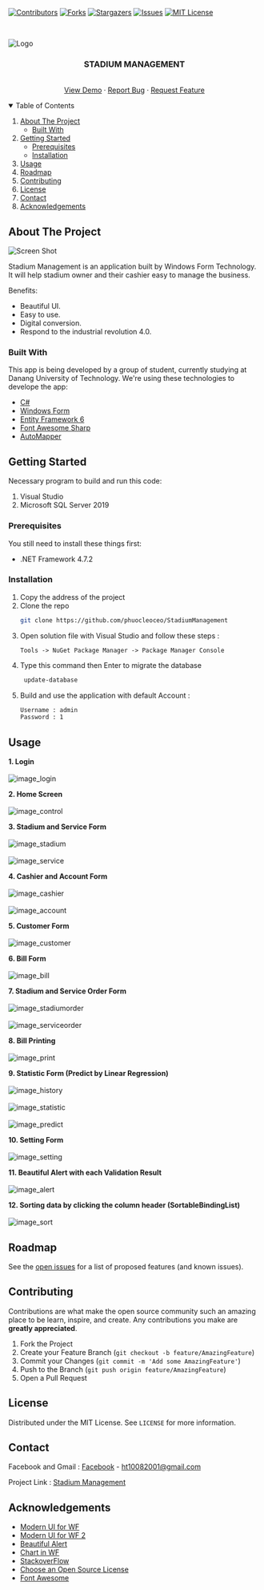 [![Contributors][contributors-shield]][contributors-url]
[![Forks][forks-shield]][forks-url]
[![Stargazers][stars-shield]][stars-url]
[![Issues][issues-shield]][issues-url]
[![MIT License][license-shield]][license-url]



<!-- PROJECT LOGO -->
<br />

<p align="center">
  <p>
    <img src="https://scontent.fdad3-3.fna.fbcdn.net/v/t1.6435-9/196789997_814940469147220_1420727862924083850_n.jpg?_nc_cat=100&ccb=1-3&_nc_sid=0debeb&_nc_ohc=adnvlULfYSoAX_viuqQ&tn=LmsjCjdx2PD-F9Wv&_nc_ht=scontent.fdad3-3.fna&oh=ff1859d69a94de444637d6c85740ac59&oe=60E50944" alt="Logo">
  </p>

  <h3 align="center">STADIUM MANAGEMENT</h3>

  <p align="center">
    <br />
    <a href="#">View Demo</a>
    ·
    <a href="#">Report Bug</a>
    ·
    <a href="#">Request Feature</a>
  </p>
</p>

<!-- TABLE OF CONTENTS -->
<details open="open">
  <summary>Table of Contents</summary>
  <ol>
    <li>
      <a href="#about-the-project">About The Project</a>
      <ul>
        <li><a href="#built-with">Built With</a></li>
      </ul>
    </li>
    <li>
      <a href="#getting-started">Getting Started</a>
      <ul>
        <li><a href="#prerequisites">Prerequisites</a></li>
        <li><a href="#installation">Installation</a></li>
      </ul>
    </li>
    <li><a href="#usage">Usage</a></li>
    <li><a href="#roadmap">Roadmap</a></li>
    <li><a href="#contributing">Contributing</a></li>
    <li><a href="#license">License</a></li>
    <li><a href="#contact">Contact</a></li>
    <li><a href="#acknowledgements">Acknowledgements</a></li>
  </ol>
</details>



<!-- ABOUT THE PROJECT -->
## About The Project

![Screen Shot](https://scontent-hkg4-1.xx.fbcdn.net/v/t1.6435-9/194261101_814940775813856_2376699939974873695_n.jpg?_nc_cat=107&ccb=1-3&_nc_sid=0debeb&_nc_ohc=XbzuDaczLcsAX-wmK_l&_nc_ht=scontent-hkg4-1.xx&oh=f76d285a8f0d54c83a215165a80da914&oe=60E2FB8C)

Stadium Management is an application built by Windows Form Technology.
It will help stadium owner and their cashier easy to manage the business. 

Benefits:
* Beautiful UI.
* Easy to use.
* Digital conversion.
* Respond to the industrial revolution 4.0.

### Built With

This app is being developed by a group of student, currently studying at Danang University of Technology. We're using these technologies to develope the app:
* [C#](https://docs.microsoft.com/en-us/dotnet/csharp/)
* [Windows Form](https://docs.microsoft.com/en-us/dotnet/desktop/winforms/?view=netframeworkdesktop-4.8)
* [Entity Framework 6](https://docs.microsoft.com/en-us/ef/ef6/)
* [Font Awesome Sharp](https://github.com/awesome-inc/FontAwesome.Sharp)
* [AutoMapper](https://github.com/AutoMapper/AutoMapper.EF6)


<!-- GETTING STARTED -->
## Getting Started

Necessary program to build and run this code:
  1. Visual Studio
  2. Microsoft SQL Server 2019
  

### Prerequisites

You still need to install these things first:
* .NET Framework 4.7.2


### Installation

1. Copy the address of the project
2. Clone the repo
   ```sh
   git clone https://github.com/phuocleoceo/StadiumManagement
   ```
3. Open solution file with Visual Studio and follow these steps : 
   ```
   Tools -> NuGet Package Manager -> Package Manager Console
   ```
4. Type this command then Enter to migrate the database
   ```sh
    update-database
   ```
5. Build and use the application with default Account : 
	```sh
    Username : admin
	Password : 1
   ```


<!-- USAGE EXAMPLES -->
## Usage

**1. Login**
    <br/>
    <br/>
    ![image_login](https://scontent-hkg4-1.xx.fbcdn.net/v/t1.6435-9/195736060_814940409147226_2029524974074936563_n.jpg?_nc_cat=108&ccb=1-3&_nc_sid=0debeb&_nc_ohc=R1TbFeGjcXAAX_XEpua&_nc_ht=scontent-hkg4-1.xx&oh=aa88034d45dc65998df4a31d85e16c6d&oe=60E49834)
    
**2. Home Screen**
    <br/>
    <br/>
    ![image_control](https://scontent.fdad3-3.fna.fbcdn.net/v/t1.6435-9/195874634_814940479147219_4303966792492402157_n.jpg?_nc_cat=101&ccb=1-3&_nc_sid=0debeb&_nc_ohc=AhlYGyRTunkAX9E1i-W&_nc_ht=scontent.fdad3-3.fna&oh=2ffde635824c6a3ee88c4ad448835e6a&oe=60E28DA0)

**3. Stadium and Service Form**
    <br/>
    <br/>
    ![image_stadium](https://scontent-hkg4-2.xx.fbcdn.net/v/t1.6435-9/196190871_814940425813891_3358727458727192304_n.jpg?_nc_cat=111&ccb=1-3&_nc_sid=0debeb&_nc_ohc=Oo9NcK5XhOsAX978u3y&_nc_ht=scontent-hkg4-2.xx&oh=59dd8c30ce23cc9779b9f4c9e1ef5817&oe=60E4852A)
    <br/>
    <br/>
    ![image_service](https://scontent-hkg4-1.xx.fbcdn.net/v/t1.6435-9/193709374_814940519147215_5517831371054033263_n.jpg?_nc_cat=105&ccb=1-3&_nc_sid=0debeb&_nc_ohc=1UEXtxJJti8AX-M5eiJ&_nc_ht=scontent-hkg4-1.xx&oh=aea4d72854b935bdcc21cdfd0cd72477&oe=60E1B6FD)

**4. Cashier and Account Form**
    <br/>
    <br/>
    ![image_cashier](https://scontent.fdad3-3.fna.fbcdn.net/v/t1.6435-9/195338529_814940529147214_1547154576654308247_n.jpg?_nc_cat=101&ccb=1-3&_nc_sid=0debeb&_nc_ohc=cHaruSw5CgIAX8FtQP-&_nc_ht=scontent.fdad3-3.fna&oh=b784a810b38bbe9a87609fd2baa42690&oe=60E46B20)
    <br/>
    <br/>
    ![image_account](https://scontent-hkg4-2.xx.fbcdn.net/v/t1.6435-9/196709792_814940545813879_7640919019193175107_n.jpg?_nc_cat=109&ccb=1-3&_nc_sid=0debeb&_nc_ohc=VmHE-0H8cj4AX-0mSBH&tn=LmsjCjdx2PD-F9Wv&_nc_ht=scontent-hkg4-2.xx&oh=8a5eeacc7eae30256ae2b9091afb397e&oe=60E446A9)
    
**5. Customer Form**
    <br/>
    <br/>
    ![image_customer](https://scontent-hkg4-1.xx.fbcdn.net/v/t1.6435-9/198012362_815103342464266_5760808713249926999_n.jpg?_nc_cat=105&ccb=1-3&_nc_sid=0debeb&_nc_ohc=b0U3GcmXsAgAX9zFk-b&_nc_ht=scontent-hkg4-1.xx&oh=110cb82c763ac3d02bd19550dacd88a8&oe=60E24F5D)
    
**6. Bill Form**
    <br/>
    <br/>
    ![image_bill](https://scontent.fdad3-1.fna.fbcdn.net/v/t1.6435-9/198078709_814940599147207_2396214526646046794_n.jpg?_nc_cat=102&ccb=1-3&_nc_sid=0debeb&_nc_ohc=-tRgZTfcNZsAX-elgsK&_nc_ht=scontent.fdad3-1.fna&oh=142473cff1bd56b66cf205a9be1a708b&oe=60E2B230)

**7. Stadium and Service Order Form**
    <br/>
    <br/>
    ![image_stadiumorder](https://scontent.fdad3-1.fna.fbcdn.net/v/t1.6435-9/195559219_814940739147193_5937328237918344648_n.jpg?_nc_cat=103&ccb=1-3&_nc_sid=0debeb&_nc_ohc=_tmEGFtSiPAAX8Dx3tD&tn=LmsjCjdx2PD-F9Wv&_nc_ht=scontent.fdad3-1.fna&oh=2a43556caf9f8635a60b9fc80133c79a&oe=60E1F86E)
    <br/>
    <br/>
    ![image_serviceorder](https://scontent-hkg4-1.xx.fbcdn.net/v/t1.6435-9/193989042_814940622480538_7967961522847868338_n.jpg?_nc_cat=103&ccb=1-3&_nc_sid=0debeb&_nc_ohc=UaQUVNu4k6UAX90J7w0&_nc_ht=scontent-hkg4-1.xx&oh=222f67cda96cc3bf54f19748c53e51a8&oe=60E31AE5)
    
**8. Bill Printing**
    <br/>
    <br/>
    ![image_print](https://scontent.fdad3-3.fna.fbcdn.net/v/t1.6435-9/196645051_814940735813860_6052191270681388999_n.jpg?_nc_cat=100&ccb=1-3&_nc_sid=0debeb&_nc_ohc=O2NPAU6bw5QAX_DFpaS&_nc_ht=scontent.fdad3-3.fna&oh=25545ab27430b1de01a0f51b92a5fd8f&oe=60E16E40)

**9. Statistic Form (Predict by Linear Regression)**
    <br/>
    <br/>
    ![image_history](https://scontent.fdad3-3.fna.fbcdn.net/v/t1.6435-9/198022791_814940472480553_2510342165693489775_n.jpg?_nc_cat=100&ccb=1-3&_nc_sid=0debeb&_nc_ohc=tqc3pJQnvBUAX8pzp9W&_nc_ht=scontent.fdad3-3.fna&oh=aa44926ae1453833f621bcb06d86a903&oe=60E27E0C)
    <br/>
    <br/>
    ![image_statistic](https://scontent.fdad3-3.fna.fbcdn.net/v/t1.6435-9/196306660_814940659147201_617460375946665343_n.jpg?_nc_cat=104&ccb=1-3&_nc_sid=0debeb&_nc_ohc=hQM3dzqbB1EAX9oPkyC&_nc_ht=scontent.fdad3-3.fna&oh=af3cc6497401fa5214ec47a738f2f19f&oe=60E3357A)
	  <br/>
    <br/>
    ![image_predict](https://scontent.fdad3-1.fna.fbcdn.net/v/t1.6435-9/197644724_814940672480533_6489421323108569973_n.jpg?_nc_cat=102&ccb=1-3&_nc_sid=0debeb&_nc_ohc=-rZCc8GstoQAX_Z_cwZ&_nc_ht=scontent.fdad3-1.fna&oh=e23ace753b9c1ca89562aabf17807892&oe=60E41477)	

**10. Setting Form**
    <br/>
    <br/>
    ![image_setting](https://scontent-hkg4-2.xx.fbcdn.net/v/t1.6435-9/195279225_814940415813892_3507506591599574239_n.jpg?_nc_cat=109&ccb=1-3&_nc_sid=0debeb&_nc_ohc=dgF3mJHmhqUAX-NWvGQ&_nc_ht=scontent-hkg4-2.xx&oh=aa4d4aeef1dd7e7bcf175143a487ee82&oe=60E3C2A8)

**11. Beautiful Alert with each Validation Result**
    <br/>
    <br/>
    ![image_alert](https://scontent-hkg4-1.xx.fbcdn.net/v/t1.6435-9/193941902_814940725813861_4694572823386304395_n.jpg?_nc_cat=106&ccb=1-3&_nc_sid=0debeb&_nc_ohc=pQd8jEr4FkwAX-QhGUE&_nc_oc=AQnpuBkf0CznUKXJPKNw_xHQUawRy0XcN5DTxN-gBvsg8Y_C7MNrTZmotZhqZ5djKz73Y9qN3BZ211uy82ca32Pf&_nc_ht=scontent-hkg4-1.xx&oh=6e61542db227d86fddb7d8b011404bb4&oe=60E2192F)

**12. Sorting data by clicking the column header (SortableBindingList<T>)**
    <br/>
    <br/>
    ![image_sort](https://scontent-hkg4-2.xx.fbcdn.net/v/t1.6435-9/195321683_814940665813867_282083044151868099_n.jpg?_nc_cat=110&ccb=1-3&_nc_sid=0debeb&_nc_ohc=UPcmS5nI5PIAX8ciW9w&_nc_ht=scontent-hkg4-2.xx&oh=249afb05c6109571410cd9e0d87e1019&oe=60E256B4)
 

<!-- ROADMAP -->
## Roadmap

See the [open issues](https://github.com/phuocleoceo/StadiumManagement) for a list of proposed features (and known issues).



<!-- CONTRIBUTING -->
## Contributing

Contributions are what make the open source community such an amazing place to be learn, inspire, and create. Any contributions you make are **greatly appreciated**.

1. Fork the Project
2. Create your Feature Branch (`git checkout -b feature/AmazingFeature`)
3. Commit your Changes (`git commit -m 'Add some AmazingFeature'`)
4. Push to the Branch (`git push origin feature/AmazingFeature`)
5. Open a Pull Request



<!-- LICENSE -->
## License

Distributed under the MIT License. See `LICENSE` for more information.



<!-- CONTACT -->
## Contact

Facebook and Gmail : [Facebook](https://facebook.com/phuocleoceo) - ht10082001@gmail.com

Project Link : [Stadium Management](https://github.com/phuocleoceo/StadiumManagement)



<!-- ACKNOWLEDGEMENTS -->
## Acknowledgements
* [Modern UI for WF](https://www.youtube.com/watch?v=5AsJJl7Bhvc)
* [Modern UI for WF 2](https://www.youtube.com/watch?v=BtOEztT1Qzk)
* [Beautiful Alert](https://www.youtube.com/watch?v=QTWKUkiEqpQ)
* [Chart in WF](https://www.youtube.com/watch?v=gqo2TGpCOlA)
* [StackoverFlow](https://stackoverflow.com/)
* [Choose an Open Source License](https://choosealicense.com)
* [Font Awesome](https://fontawesome.com)





<!-- MARKDOWN LINKS & IMAGES -->
<!-- https://www.markdownguide.org/basic-syntax/#reference-style-links -->
[contributors-shield]: https://img.shields.io/badge/CONTRIBUTORS-_4_-brightgreen?style=for-the-badge
[contributors-url]: https://github.com/phuocleoceo/StadiumManagement/graphs/contributors
[forks-shield]: https://img.shields.io/badge/FORKS-_0_-blue?style=for-the-badge
[forks-url]: https://github.com/phuocleoceo/StadiumManagement/network/members
[stars-shield]: https://img.shields.io/badge/STARS-_0_-blue?style=for-the-badge
[stars-url]: https://github.com/phuocleoceo/StadiumManagement/stargazers
[issues-shield]: https://img.shields.io/github/issues/othneildrew/Best-README-Template.svg?style=for-the-badge
[issues-url]: https://github.com/phuocleoceo/StadiumManagement/issues
[license-shield]: https://img.shields.io/github/license/othneildrew/Best-README-Template.svg?style=for-the-badge
[license-url]: https://github.com/phuocleoceo/StadiumManagement/blob/master/LICENSE.txt
[linkedin-shield]: https://img.shields.io/badge/-LinkedIn-black.svg?style=for-the-badge&logo=linkedin&colorB=555
[product-screenshot]: images/screenshot.png
